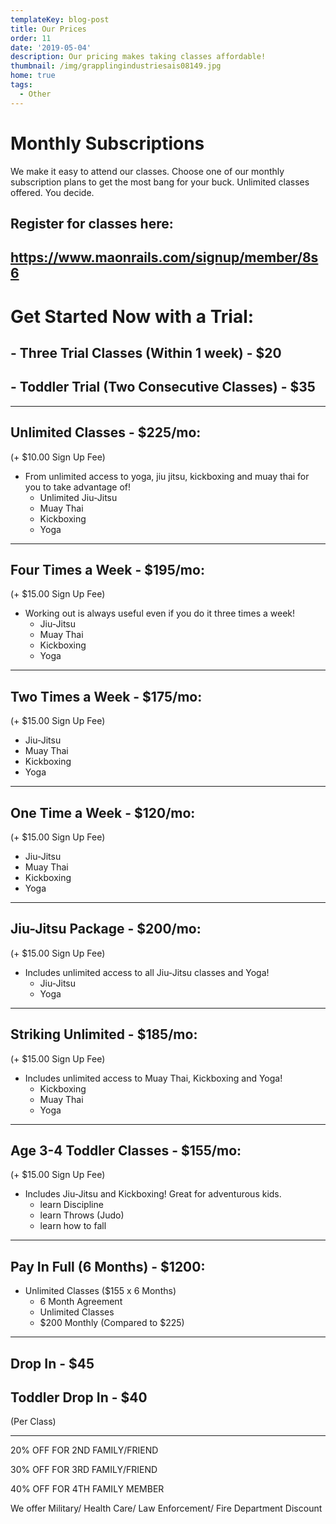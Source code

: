 ```yaml
---
templateKey: blog-post
title: Our Prices
order: 11
date: '2019-05-04'
description: Our pricing makes taking classes affordable!
thumbnail: /img/grapplingindustriesais08149.jpg
home: true
tags:
  - Other
---
```

# Monthly Subscriptions

We make it easy to attend our classes. Choose one of our monthly subscription plans to get the most bang for your buck. Unlimited classes offered. You decide.

## Register for classes here:

## <https://www.maonrails.com/signup/member/8s6>

# Get Started Now with a Trial:

## \- Three Trial Classes (Within 1 week) - $20

## \- Toddler Trial (Two Consecutive Classes) - $35

- - -

## Unlimited Classes - $225/mo:

(+ $10.00 Sign Up Fee)

* From unlimited access to yoga, jiu jitsu, kickboxing and muay thai for you to take advantage of! 
  * Unlimited Jiu-Jitsu
  * Muay Thai
  * Kickboxing
  * Yoga

- - -

## Four Times a Week - $195/mo:

(+ $15.00 Sign Up Fee)

* Working out is always useful even if you do it three times a week! 
  * Jiu-Jitsu
  * Muay Thai
  * Kickboxing
  * Yoga

- - -

## Two Times a Week - $175/mo:

(+ $15.00 Sign Up Fee)

* Jiu-Jitsu
* Muay Thai
* Kickboxing
* Yoga

- - -

## One Time a Week - $120/mo:

(+ $15.00 Sign Up Fee)

* Jiu-Jitsu
* Muay Thai
* Kickboxing
* Yoga

- - -

## Jiu-Jitsu Package - $200/mo:

(+ $15.00 Sign Up Fee)

* Includes unlimited access to all Jiu-Jitsu classes and Yoga! 
  * Jiu-Jitsu
  * Yoga

- - -

## Striking Unlimited - $185/mo:

(+ $15.00 Sign Up Fee)

* Includes unlimited access to Muay Thai, Kickboxing and Yoga! 
  * Kickboxing
  * Muay Thai
  * Yoga

- - -

## Age 3-4 Toddler Classes - $155/mo:

(+ $15.00 Sign Up Fee)

* Includes Jiu-Jitsu and Kickboxing! Great for adventurous kids. 
  * learn Discipline
  * learn Throws (Judo)
  * learn how to fall

- - -

## Pay In Full (6 Months) - $1200:

* Unlimited Classes ($155 x 6 Months)
  * 6 Month Agreement
  * Unlimited Classes
  * $200 Monthly (Compared to $225)

- - -

## Drop In - $45

## Toddler Drop In - $40

(Per Class)

- - -

20% OFF FOR  2ND FAMILY/FRIEND 

30% OFF FOR 3RD FAMILY/FRIEND

40% OFF FOR 4TH FAMILY MEMBER

We offer Military/ Health Care/ Law Enforcement/ Fire Department Discount
